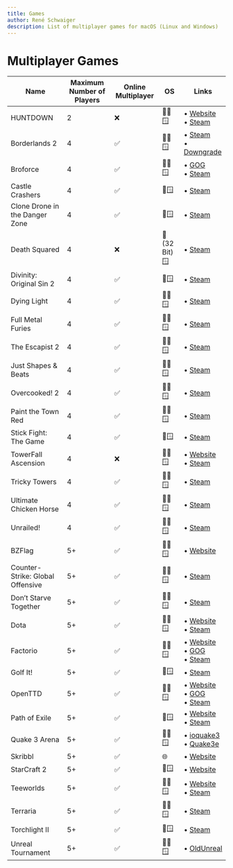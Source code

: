 ```yaml
---
title: Games
author: René Schwaiger
description: List of multiplayer games for macOS (Linux and Windows)
---
```


# Multiplayer Games

| Name                             | Maximum Number of Players | Online Multiplayer | OS            | Links                                                                                                                                                       |
| -------------------------------- | ------------------------- | ------------------ | ------------- | ----------------------------------------------------------------------------------------------------------------------------------------------------------- |
| HUNTDOWN                         | 2                         | ❌                 | 🍏🐧🪟         | • [Website](https://huntdown.com) <br/> • [Steam](https://store.steampowered.com/app/598550/HUNTDOWN/)                                                      |
| Borderlands 2                    | 4                         | ✅                 | 🍏🐧🪟         | • [Steam](https://store.steampowered.com/agecheck/app/49520/) <br/> • [Downgrade](https://steamcommunity.com/sharedfiles/filedetails/?id=2014284368)        |
| Broforce                         | 4                         | ✅                 | 🍏🐧🪟         | • [GOG](https://www.gog.com/game/broforce) <br/> • [Steam](https://store.steampowered.com/app/274190/Broforce/)                                             |
| Castle Crashers                  | 4                         | ✅                 | 🍏🪟           | • [Steam](https://store.steampowered.com/app/204360/Castle_Crashers/)                                                                                       |
| Clone Drone in the Danger Zone   | 4                         | ✅                 | 🍏🪟           | • [Steam](https://store.steampowered.com/app/597170/Clone_Drone_in_the_Danger_Zone/)                                                                        |
| Death Squared                    | 4                         | ❌                 | 🍏 (32 Bit) 🪟 | • [Steam](https://store.steampowered.com/app/471810/Death_Squared/)                                                                                         |
| Divinity: Original Sin 2         | 4                         | ✅                 | 🍏🪟           | • [Steam](https://store.steampowered.com/app/435150/Divinity_Original_Sin_2__Definitive_Edition/)                                                           |
| Dying Light                      | 4                         | ✅                 | 🍏🐧🪟         | • [Steam](https://store.steampowered.com/app/239140/Dying_Light_Enhanced_Edition/)                                                                          |
| Full Metal Furies                | 4                         | ✅                 | 🍏🐧🪟         | • [Steam](https://store.steampowered.com/app/416600/Full_Metal_Furies/)                                                                                     |
| The Escapist 2                   | 4                         | ✅                 | 🍏🐧🪟         | • [Steam](https://store.steampowered.com/app/641990/The_Escapists_2/)                                                                                       |
| Just Shapes & Beats              | 4                         | ✅                 | 🍏🐧🪟         | • [Steam](https://store.steampowered.com/app/531510/Just_Shapes__Beats/)                                                                                    |
| Overcooked! 2                    | 4                         | ✅                 | 🍏🐧🪟         | • [Steam](https://store.steampowered.com/app/728880/Overcooked_2/)                                                                                          |
| Paint the Town Red               | 4                         | ✅                 | 🍏🐧🪟         | • [Steam](https://store.steampowered.com/app/337320/Paint_the_Town_Red/)                                                                                    |
| Stick Fight: The Game            | 4                         | ✅                 | 🍏🪟           | • [Steam](https://store.steampowered.com/app/674940/)                                                                                                       |
| TowerFall Ascension              | 4                         | ❌                 | 🍏🐧🪟         | • [Website](http://www.towerfall-game.com) <br/> • [Steam](https://store.steampowered.com/app/251470/TowerFall_Ascension/)                                  |
| Tricky Towers                    | 4                         | ✅                 | 🍏🐧🪟         | • [Steam](https://store.steampowered.com/app/437920/)                                                                                                       |
| Ultimate Chicken Horse           | 4                         | ✅                 | 🍏🐧🪟         | • [Steam](https://store.steampowered.com/app/386940/Ultimate_Chicken_Horse/)                                                                                |
| Unrailed!                        | 4                         | ✅                 | 🍏🐧🪟         | • [Steam](https://store.steampowered.com/app/1016920/Unrailed/)                                                                                             |
| BZFlag                           | 5+                        | ✅                 | 🍏🐧🪟         | • [Website](https://www.bzflag.org)                                                                                                                         |
| Counter-Strike: Global Offensive | 5+                        | ✅                 | 🍏🐧🪟         | • [Steam](https://store.steampowered.com/app/730)                                                                                                           |
| Don’t Starve Together            | 5+                        | ✅                 | 🍏🐧🪟         | • [Steam](https://store.steampowered.com/app/322330/Dont_Starve_Together/)                                                                                  |
| Dota                             | 5+                        | ✅                 | 🍏🐧🪟         | • [Website](https://www.dota2.com) <br/> • [Steam](https://store.steampowered.com/app/570/Dota_2/)                                                          |
| Factorio                         | 5+                        | ✅                 | 🍏🐧🪟         | • [Website](https://www.factorio.com) <br/> • [GOG](https://www.gog.com/game/factorio) <br/> • [Steam](https://store.steampowered.com/app/427520/Factorio/) |
| Golf It!                         | 5+                        | ✅                 | 🍏🪟           | • [Steam](https://store.steampowered.com/app/571740/Golf_It/)                                                                                               |
| OpenTTD                          | 5+                        | ✅                 | 🍏🐧🪟         | • [Website](https://www.openttd.org/) <br/>• [GOG](https://www.gog.com/game/openttd) <br/> • [Steam](https://store.steampowered.com/app/1536610/OpenTTD/)   |
| Path of Exile                    | 5+                        | ✅                 | 🍏🪟           | • [Website](https://www.pathofexile.com) <br/> • [Steam](https://store.steampowered.com/app/238960/Path_of_Exile/)                                          |
| Quake 3 Arena                    | 5+                        | ✅                 | 🍏🐧🪟         | • [ioquake3](https://github.com/ioquake/ioq3) <br/> • [Quake3e](https://github.com/ec-/Quake3e)                                                             |
| Skribbl                          | 5+                        | ✅                 | 🌐            | • [Website](https://skribbl.io)                                                                                                                             |
| StarCraft 2                      | 5+                        | ✅                 | 🍏🪟           | • [Website](https://starcraft2.com)                                                                                                                         |
| Teeworlds                        | 5+                        | ✅                 | 🍏🐧🪟         | • [Website](https://www.teeworlds.com) <br/> • [Steam](https://store.steampowered.com/app/380840/Teeworlds/)                                                |
| Terraria                         | 5+                        | ✅                 | 🍏🐧🪟         | • [Steam](https://store.steampowered.com/app/105600/Terraria/)                                                                                              |
| Torchlight II                    | 5+                        | ✅                 | 🍏🪟           | • [Steam](https://store.steampowered.com/app/200710/Torchlight_II/)                                                                                         |
| Unreal Tournament                | 5+                        | ✅                 | 🍏🐧🪟         | • [OldUnreal](https://github.com/OldUnreal/UnrealTournamentPatches)                                                                                         |
